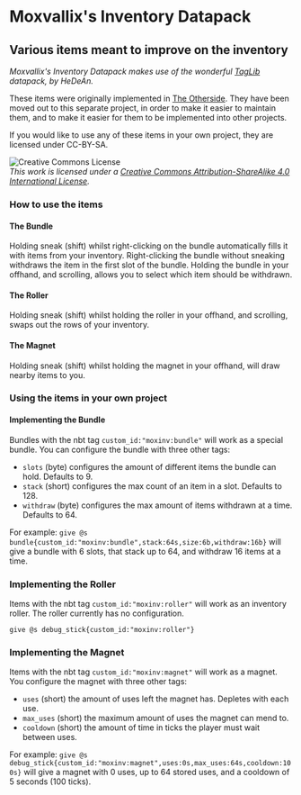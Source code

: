 # Moxvallix's Inventory Datapack
## Various items meant to improve on the inventory

*Moxvallix's Inventory Datapack makes use of the wonderful [TagLib](https://www.planetminecraft.com/data-pack/taglib/) datapack, by HeDeAn.*

These items were originally implemented in [The Otherside](https://www.planetminecraft.com/data-pack/the-otherside-1-19-sculk-dimension/).
They have been moved out to this separate project, in order to make it easier to maintain them,
and to make it easier for them to be implemented into other projects.

If you would like to use any of these items in your own project, they are licensed under CC-BY-SA.

![Creative Commons License](https://i.creativecommons.org/l/by-sa/4.0/88x31.png)  
*This work is licensed under a [Creative Commons Attribution-ShareAlike 4.0 International License](https://creativecommons.org/licenses/by-sa/4.0/).*

### How to use the items
#### The Bundle

Holding sneak (shift) whilst right-clicking on the bundle automatically fills it with items from your inventory.
Right-clicking the bundle without sneaking withdraws the item in the first slot of the bundle.
Holding the bundle in your offhand, and scrolling, allows you to select which item should be withdrawn.

#### The Roller

Holding sneak (shift) whilst holding the roller in your offhand, and scrolling, swaps out the rows of your inventory.

#### The Magnet

Holding sneak (shift) whilst holding the magnet in your offhand, will draw nearby items to you.


### Using the items in your own project
#### Implementing the Bundle

Bundles with the nbt tag `custom_id:"moxinv:bundle"` will work as a special bundle.
You can configure the bundle with three other tags:
- `slots` (byte) configures the amount of different items the bundle can hold. Defaults to 9.
- `stack` (short) configures the max count of an item in a slot. Defaults to 128.
- `withdraw` (byte) configures the max amount of items withdrawn at a time. Defaults to 64.

For example:
`give @s bundle{custom_id:"moxinv:bundle",stack:64s,size:6b,withdraw:16b}`
will give a bundle with 6 slots, that stack up to 64, and withdraw 16 items at a time.

### Implementing the Roller

Items with the nbt tag `custom_id:"moxinv:roller"` will work as an inventory roller.
The roller currently has no configuration.

`give @s debug_stick{custom_id:"moxinv:roller"}`

### Implementing the Magnet

Items with the nbt tag `custom_id:"moxinv:magnet"` will work as a magnet.
You configure the magnet with three other tags:
- `uses` (short) the amount of uses left the magnet has. Depletes with each use.
- `max_uses` (short) the maximum amount of uses the magnet can mend to.
- `cooldown` (short) the amount of time in ticks the player must wait between uses.

For example:
`give @s debug_stick{custom_id:"moxinv:magnet",uses:0s,max_uses:64s,cooldown:100s}`
will give a magnet with 0 uses, up to 64 stored uses, and a cooldown of 5 seconds (100 ticks).
